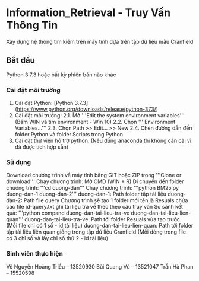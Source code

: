 # Information_Retrieval - Truy Vấn Thông Tin
Xây dựng hệ thông tìm kiếm trên máy tính dựa trên tập dữ liệu mẫu Cranfield

## Bắt đầu
Python 3.7.3 hoặc bất kỳ phiên bản nào khác <br>

### Cài đặt môi trường
   1. Cài đặt Python: [Python 3.7.3] (https://www.python.org/downloads/release/python-373/) <br>
   2. Cài đặt môi trường:
      2.1. Mở '''Edit the system environment variables''' (Bấm WIN và tìm environment - Win 10)
      2.2. Chọn ''' Environment Variables...'''
      2.3. Chọn Path >> Edit... >> New
      2.4. Chèn đường dẫn đến folder Python và folder Scripts trong Python
   3. Cài đặt thư viện hỗ trợ python. (Nếu dùng anaconda thì không cần cài vì đã được tích hợp sẵn)

### Sử dụng
   Download chương trình về máy tính bằng GIT hoặc ZIP trong '''Clone or download'''
   Chạy chương trình:
      Mở CMD (WIN + R)
      Di chuyển đến folder chương trình: '''cd duong-dan'''
      Chạy chương trình: '''python BM25.py duong-dan-1 duong-dan-2'''
         duong-dan-1: Path folder tập tài liệu
         duong-dan-2: Path file query
         Chương trình sẽ tạo 1 folder mới tên là Resuals chứa các file id-query.txt ghi tài liệu trả về theo theo câu truy vấn
      So sánh kết quả: '''python compand duong-dan-tai-lieu-tra-ve duong-dan-tai-lieu-lien-quan'''
          duong-dan-tai-lieu-tra-ve: Path tới folder Resuals vừa tạo trước. (Mỗi file chỉ có 1 số - id tài liệu)
          duong-dan-tai-lieu-lien-quan: Path tới folder tập tài liệu liên quan giống trong tập dữ liệu Cranfield (Mỗi dòng trong file có 3 chỉ số và lấy chỉ số thứ 2 - id tài liệu)
          
### Sinh viên thực hiện
   Võ Nguyễn Hoàng Triều – 13520930
   Bùi Quang Vũ – 13521047
   Trần Hà Phan – 15520598
